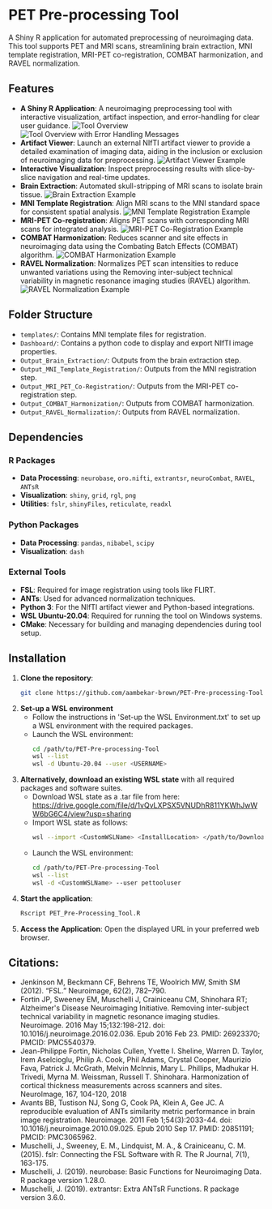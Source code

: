 # PET Pre-processing Tool

A Shiny R application for automated preprocessing of neuroimaging data. This tool supports PET and MRI scans, streamlining brain extraction, MNI template registration, MRI-PET co-registration, COMBAT harmonization, and RAVEL normalization.

## Features

- **A Shiny R Application**: A neuroimaging preprocessing tool with interactive visualization, artifact inspection, and error-handling for clear user guidance.
  ![Tool Overview](assets/images/Basic_UI.png)
  ![Tool Overview with Error Handling Messages](assets/images/Error_Handling.png)
- **Artifact Viewer**: Launch an external NIfTI artifact viewer to provide a detailed examination of imaging data, aiding in the inclusion or exclusion of neuroimaging data for preprocessing.
  ![Artifact Viewer Example](assets/images/Dashboard.png)
- **Interactive Visualization**: Inspect preprocessing results with slice-by-slice navigation and real-time updates.
- **Brain Extraction**: Automated skull-stripping of MRI scans to isolate brain tissue.
  ![Brain Extraction Example](assets/images/Brain_Extraction.png)
- **MNI Template Registration**: Align MRI scans to the MNI standard space for consistent spatial analysis.
  ![MNI Template Registration Example](assets/images/MRI_Template_Registration.png)
- **MRI-PET Co-registration**: Aligns PET scans with corresponding MRI scans for integrated analysis.
  ![MRI-PET Co-Registration Example](assets/images/MRI-PET_CoRegistration.png)
- **COMBAT Harmonization**: Reduces scanner and site effects in neuroimaging data using the Combating Batch Effects (COMBAT) algorithm.
  ![COMBAT Harmonization Example](assets/images/COMBAT_Harmonization.png)
- **RAVEL Normalization**: Normalizes PET scan intensities to reduce unwanted variations using the Removing inter-subject technical variability in magnetic resonance imaging studies (RAVEL) algorithm.
  ![RAVEL Normalization Example](assets/images/RAVEL_Normalization.png)


## Folder Structure

- `templates/`: Contains MNI template files for registration.
- `Dashboard/`: Contains a python code to display and export NIfTI image properties.
- `Output_Brain_Extraction/`: Outputs from the brain extraction step.
- `Output_MNI_Template_Registration/`: Outputs from the MNI registration step.
- `Output_MRI_PET_Co-Registration/`: Outputs from the MRI-PET co-registration step.
- `Output_COMBAT_Harmonization/`: Outputs from COMBAT harmonization.
- `Output_RAVEL_Normalization/`: Outputs from RAVEL normalization.

## Dependencies

### R Packages
- **Data Processing**: `neurobase`, `oro.nifti`, `extrantsr`, `neuroCombat`, `RAVEL`, `ANTsR`
- **Visualization**: `shiny`, `grid`, `rgl`, `png`
- **Utilities**: `fslr`, `shinyFiles`, `reticulate`, `readxl`

### Python Packages
- **Data Processing**: `pandas`, `nibabel`, `scipy`
- **Visualization**: `dash`

### External Tools
- **FSL**: Required for image registration using tools like FLIRT.
- **ANTs**: Used for advanced normalization techniques.
- **Python 3**: For the NIfTI artifact viewer and Python-based integrations.
- **WSL Ubuntu-20.04**:  Required for running the tool on Windows systems.
- **CMake**: Necessary for building and managing dependencies during tool setup.

## Installation

1. **Clone the repository**:
   ```bash
   git clone https://github.com/aambekar-brown/PET-Pre-processing-Tool.git
   ```
2. **Set-up a WSL environment**
   - Follow the instructions in 'Set-up the WSL Environment.txt' to set up a WSL environment with the required packages.
   - Launch the WSL environment:
     ```bash
     cd /path/to/PET-Pre-processing-Tool
     wsl --list
     wsl -d Ubuntu-20.04 --user <USERNAME>
     ```
3. **Alternatively, download an existing WSL state** with all required packages and software suites.
   - Download WSL state as a .tar file from here: https://drive.google.com/file/d/1vQvLXPSX5VNUDhR811YKWhJwWW6bG6C4/view?usp=sharing
   - Import WSL state as follows:
     ```bash
     wsl --import <CustomWSLName> <InstallLocation> </path/to/DownloadedFileName.tar>
     ```
   - Launch the WSL environment:
     ```bash
     cd /path/to/PET-Pre-processing-Tool
     wsl --list
     wsl -d <CustomWSLName> --user pettooluser
     ```
4. **Start the application**:
   ```bash
   Rscript PET_Pre-Processing_Tool.R
   ```
5. **Access the Application**: Open the displayed URL in your preferred web browser.

## Citations:
- Jenkinson M, Beckmann CF, Behrens TE, Woolrich MW, Smith SM (2012). “FSL.” Neuroimage, 62(2), 782–790.
- Fortin JP, Sweeney EM, Muschelli J, Crainiceanu CM, Shinohara RT; Alzheimer's Disease Neuroimaging Initiative. Removing inter-subject technical variability in magnetic resonance imaging studies. Neuroimage. 2016 May 15;132:198-212. doi: 10.1016/j.neuroimage.2016.02.036. Epub 2016 Feb 23. PMID: 26923370; PMCID: PMC5540379.
- Jean-Philippe Fortin, Nicholas Cullen, Yvette I. Sheline, Warren D. Taylor, Irem Aselcioglu, Philip A. Cook, Phil Adams, Crystal Cooper, Maurizio Fava, Patrick J. McGrath, Melvin McInnis, Mary L. Phillips, Madhukar H. Trivedi, Myrna M. Weissman, Russell T. Shinohara. Harmonization of cortical thickness measurements across scanners and sites. NeuroImage, 167, 104-120, 2018
- Avants BB, Tustison NJ, Song G, Cook PA, Klein A, Gee JC. A reproducible evaluation of ANTs similarity metric performance in brain image registration. Neuroimage. 2011 Feb 1;54(3):2033-44. doi: 10.1016/j.neuroimage.2010.09.025. Epub 2010 Sep 17. PMID: 20851191; PMCID: PMC3065962.
- Muschelli, J., Sweeney, E. M., Lindquist, M. A., & Crainiceanu, C. M. (2015). fslr: Connecting the FSL Software with R. The R Journal, 7(1), 163-175.
- Muschelli, J. (2019). neurobase: Basic Functions for Neuroimaging Data. R package version 1.28.0.
- Muschelli, J. (2019). extrantsr: Extra ANTsR Functions. R package version 3.6.0.



